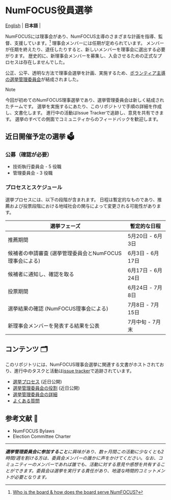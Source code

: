 # NumFOCUS役員選挙

<p>
    <a href="https://github.com/numfocus/elections/">English</a> |
    <b>日本語</b> |
</p>

NumFOCUSには理事会があり、NumFOCUS主導のさまざまな計画を指導、監督、支援しています。[^1]
理事会メンバーには任期が定められています。
メンバーが任期を終えたり、退任したりすると、新しいメンバーを理事会に選出する必要がります。
歴史的に、新理事会メンバーを募集し、入会させるための正式なプロセスは存在しませんでした。

公正、公平、透明な方法で理事会選挙を計画、実施するため、[ボランティア主導の選挙管理委員会](election-committee_ja.md)が結成されました。

[^1]: [Who is the board & how does the board serve NumFOCUS?](https://numfocus.medium.com/who-is-the-board-how-does-the-board-serve-numfocus-b109d0c0dd17)

> [!NOTE]
> 今回が初めてのNumFOCUS理事選挙であり、選挙管理委員会は新しく結成されたチームです。
> 選挙を実施するにあたり、このリポジトリで手順の詳細を作成し、文書化します。
> 進行中の活動はIssue Trackerで追跡し、意見を共有できます。
> 選挙のすべての側面でコミュニティからのフィードバックを歓迎します。

## 近日開催予定の選挙 🗳️

### 公募（確認が必要）

- 技術執行委員会 - 5 役職
- 管理委員会 - 3 役職

<!-- TODO: One sentence overview of responsibilities for Technical Executive Committee and Administrative Board. This is a new change that the community won't be familiar with. -->

### プロセスとスケジュール

選挙プロセスには、以下の段階が含まれます。
日程は暫定的なものであり、推薦および投票段階における地域社会の関与によって変更される可能性があります。

| 選挙フェーズ                                            | 暫定的な日程      |
| ------------------------------------------------------- | ----------------- |
| 推薦期間                                                | 5月20日 - 6月3日  |
| 候補者の申請審査 (選挙管理委員会とNumFOCUS理事会による) | 6月3日 - 6月17日  |
| 候補者に通知し、確認を取る                              | 6月17日 - 6月24日 |
| 投票期間                                                | 6月24日 - 7月8日  |
| 選挙結果の確認 (NumFOCUS理事会による)                   | 7月8日 - 7月15日  |
| 新理事会メンバーを発表する結果を公表                    | 7月中旬 - 7月末   |

## コンテンツ 🗂️

このリポジトリには、NumFOCUS理事会選挙に関連する文書がホストされており、進行中のタスクと活動は[issue tracker](https://github.com/numfocus/elections/issues)で追跡されています。

- [選挙プロセス](election-process_ja.md) (近日公開)
- [選挙管理委員会の役割](election-committee-role_ja.md) (近日公開)
- [選挙管理委員会の詳細](election-committee_ja.md)
- [よくある質問](faqs_ja.md)

## 参考文献 📑

<!-- TODO: Add links -->

- NumFOCUS Bylaws
- Election Committee Charter

<hr>

_**選挙管理委員会に参加すること**に興味があり、数ヶ月間この活動に少なくとも2時間/週を割ける方は、委員会メンバーの誰かに声をかけてください。なお、コミュニティーのメンバーであれば誰でも、活動に対する意見や感想を共有することができます。委員会は選挙を実行する責任があり、地道な時間的コミットメントが必要となります。_
